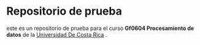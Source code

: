 # Repositorio de prueba 

este es un repositorio de prueba para el curso **Gf0604 Procesamiento de datos** de la [Universidad De Costa Rica](https://www.ucr.ac.cr/)
.

